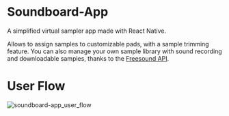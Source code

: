 # Soundboard-App

A simplified virtual sampler app made with React Native.

Allows to assign samples to customizable pads, with a sample trimming feature. You can also manage your own sample library with sound recording and downloadable samples, thanks to the [Freesound API](https://freesound.org/docs/api/).

# User Flow

![soundboard-app_user_flow](https://user-images.githubusercontent.com/62436072/173248834-2649be42-a6f1-47bb-91f8-c7aab86b4471.png)
